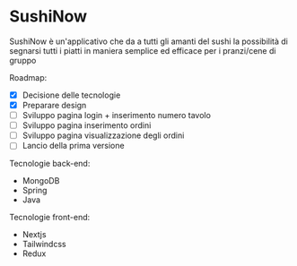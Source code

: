 # SushiNow
SushiNow è un'applicativo che da a tutti gli amanti del sushi la possibilità di segnarsi tutti i piatti in maniera semplice ed efficace per i pranzi/cene di gruppo

Roadmap:
- [x] Decisione delle tecnologie
- [x] Preparare design
- [ ] Sviluppo pagina login + inserimento numero tavolo
- [ ] Sviluppo pagina inserimento ordini
- [ ] Sviluppo pagina visualizzazione degli ordini
- [ ] Lancio della prima versione

Tecnologie back-end:
- MongoDB
- Spring
- Java


Tecnologie front-end:
- Nextjs
- Tailwindcss
- Redux